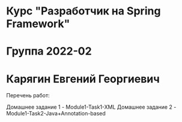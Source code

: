 # Курс "Разработчик на Spring Framework"
# Группа 2022-02
# Карягин Евгений Георгиевич


Перечень работ: 

Домашнее задание 1 - Module1-Task1-XML
Домашнее задание 2 - Module1-Task2-Java+Annotation-based